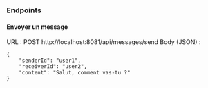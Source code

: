 ### Endpoints

#### Envoyer un message

URL : POST http://localhost:8081/api/messages/send
Body (JSON) :

    {
        "senderId": "user1",
        "receiverId": "user2",
        "content": "Salut, comment vas-tu ?"
    }
